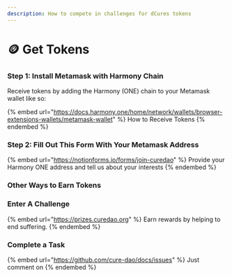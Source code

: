 ```yaml
---
description: How to compete in challenges for dCures tokens
---
```


# 🪙 Get Tokens

### Step 1: Install Metamask with Harmony Chain

Receive tokens by adding the Harmony (ONE) chain to your Metamask wallet like so:

{% embed url="https://docs.harmony.one/home/network/wallets/browser-extensions-wallets/metamask-wallet" %}
How to Receive Tokens
{% endembed %}

### Step 2: Fill Out This Form With Your Metamask Address

{% embed url="https://notionforms.io/forms/join-curedao" %}
Provide your Harmony ONE address and tell us about your interests
{% endembed %}

### Other Ways to Earn Tokens

### Enter A Challenge

{% embed url="https://prizes.curedao.org" %}
Earn rewards by helping to end suffering.
{% endembed %}

### Complete a Task

{% embed url="https://github.com/cure-dao/docs/issues" %}
Just comment on&#x20;
{% endembed %}
